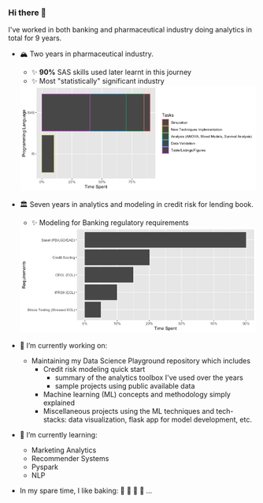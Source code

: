 ### Hi there 👋

<!--
**southwest-qh/southwest-qh** is a ✨ _special_ ✨ repository because its `README.md` (this file) appears on your GitHub profile.

Here are some ideas to get you started:

- 🔭 I’m currently working on ...
- 🌱 I’m currently learning ...
- 👯 I’m looking to collaborate on ...
- 🤔 I’m looking for help with ...
- 💬 Ask me about ...
- 📫 How to reach me: ...
- 😄 Pronouns: ...
- ⚡ Fun fact: ...
-->

I've worked in both banking and pharmaceutical industry doing analytics in total for 9 years. 
- 🏔 Two years in pharmaceutical industry.
  - ✨ __90%__ SAS skills used later learnt in this journey
  - ✨ Most "statistically" significant industry
   <img src="biostat_exp.png" width="789" title="bio_stat">
  
- 🏛 Seven years in analytics and modeling in credit risk for lending book.
  - ✨ Modeling for Banking regulatory requirements
  <img src="banking_exp.png" width="789" title="banking_stat">
  
- 🔭 I’m currently working on:
  - Maintaining my Data Science Playground repository which includes
    - Credit risk modeling quick start 
      - summary of the analytics toolbox I've used over the years 
      - sample projects using public available data
    - Machine learning (ML) concepts and methodology simply explained
    - Miscellaneous projects using the ML techniques and tech-stacks: data visualization, flask app for model development, etc.
  
- 🌱 I’m currently learning:
  - Marketing Analytics
  - Recommender Systems
  - Pyspark
  - NLP

- In my spare time, I like baking: 🍪 🍰 🍞 🥮 ...
  
